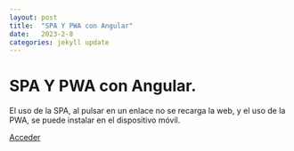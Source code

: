 ```yaml
---
layout: post
title:  "SPA Y PWA con Angular"
date:   2023-2-8
categories: jekyll update
---
```



# SPA Y PWA con Angular.


El uso de la SPA, al pulsar en un enlace no se recarga la web, y el uso de la PWA, se puede instalar en el dispositivo móvil.

<a href="https://angularspapwa.netlify.app/">Acceder</a>
